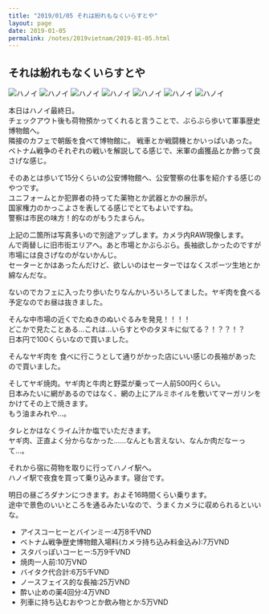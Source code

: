 ```yaml
---
title: "2019/01/05 それは紛れもなくいらすとや"
layout: page
date: 2019-01-05
permalink: /notes/2019vietnam/2019-01-05.html
---
```


## それは紛れもなくいらすとや

![ハノイ](https://images.rock54.net/travel/2019vietnam/26.jpeg "ハノイ") 
![ハノイ](https://images.rock54.net/travel/2019vietnam/27.jpeg "ハノイ") 
![ハノイ](https://images.rock54.net/travel/2019vietnam/28.jpeg "ハノイ") 
![ハノイ](https://images.rock54.net/travel/2019vietnam/29.jpeg "ハノイ") 
![ハノイ](https://images.rock54.net/travel/2019vietnam/30.jpeg "ハノイ") 
![ハノイ](https://images.rock54.net/travel/2019vietnam/31.jpeg "ハノイ") 
![ハノイ](https://images.rock54.net/travel/2019vietnam/32.jpeg "ハノイ") 

本日はハノイ最終日。  
チェックアウト後も荷物預かってくれると言うことで、ぶらぶら歩いて軍事歴史博物館へ。  
隣接のカフェで朝飯を食べて博物館に。  戦車とか戦闘機とかいっぱいあった。  
ベトナム戦争のそれぞれの戦いを解説してる感じで、米軍の鹵獲品とか飾って良さげな感じ。  
  
そのあとは歩いて15分くらいの公安博物館へ、公安警察の仕事を紹介する感じのやつです。  
ユニフォームとか犯罪者の持ってた薬物とか武器とかの展示が。  
国家権力のかっこよさを表してる感じでとてもよいですね。  
警察は市民の味方！的なのがもうたまらん。  
  
上記の二箇所は写真多いので別途アップします。カメラ内RAW現像します。  
んで両替しに旧市街エリアへ。あと市場とかぶらぶら。長袖欲しかったのですが市場には良さげなのがないかんじ。  
セーターとかはあったんだけど、欲しいのはセーターではなくスポーツ生地とか綿なんだな。  
  
ないのでカフェに入ったり歩いたりなんかいろいろしてました。ヤギ肉を食べる予定なのでお昼は抜きました。  
  
そんな中市場の近くでたぬきのぬいぐるみを発見！！！！  
どこかで見たことある…これは…いらすとやのタヌキに似てる？！？？！？  
日本円で100くらいなので買いました。  
  
そんなヤギ肉を  食べに行こうとして通りがかった店にいい感じの長袖があったので買いました。

そしてヤギ焼肉。ヤギ肉と牛肉と野菜が乗って一人前500円くらい。  
日本みたいに網があるのではなく、網の上にアルミホイルを敷いてマーガリンをかけてその上で焼きます。  
もう油まみれや…。  
  
タレとかはなくライム汁か塩でいただきます。  
ヤギ肉、正直よく分からなかった……なんとも言えない、なんか肉だなーって…。  
  
それから宿に荷物を取りに行ってハノイ駅へ。  
ハノイ駅で夜食を買って乗り込みます。寝台です。  
  
明日の昼ごろダナンにつきます。およそ16時間くらい乗ります。  
途中で景色のいいところを通るみたいなので、うまくカメラに収められるといいな。  

- アイスコーヒーとバインミー:4万8千VND
- ベトナム戦争歴史博物館入場料(カメラ持ち込み料金込み):7万VND
- スタバっぽいコーヒー:5万9千VND
- 焼肉一人前:10万VND
- バイタク代合計:6万5千VND
- ノースフェイス的な長袖:25万VND
- 酔い止めの薬4回分:4万VND
- 列車に持ち込むおやつとか飲み物とか:5万VND